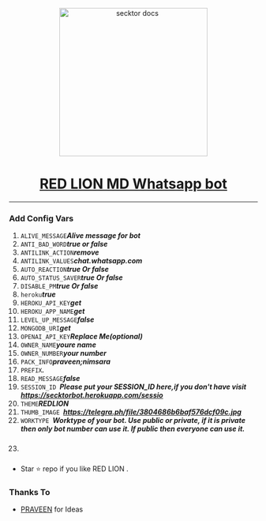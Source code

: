   <p align="center">  
  <a href="https://secktoruserbot.onrender.com/">
    <img alt="secktor docs" height="300" src="https://telegra.ph/file/3804686b6baf576dcf09c.jpg">
    <h1 align="center">RED LION MD Whatsapp bot</h1>
  </a>
</p>
   

 
 
---



  
  ### Add Config Vars
1. ```ALIVE_MESSAGE```***Alive message for bot***
2. ```ANTI_BAD_WORD```***true or false***
3. ```ANTILINK_ACTION```***remove***
4. ```ANTILINK_VALUES```***chat.whatsapp.com***
5. ```AUTO_REACTION```***true Or false***
6. ```AUTO_STATUS_SAVER```***true Or false***
7. ```DISABLE_PM```***true Or false***
8. ```heroku```***true***
9. ```HEROKU_API_KEY```***get***
10. ```HEROKU_APP_NAME```***get***
11. ```LEVEL_UP_MESSAGE```***false***
12. ```MONGODB_URI```***get***
13. ```OPENAI_API_KEY```***Replace Me(optional)***
14. ```OWNER_NAME```***youre name***
15. ```OWNER_NUMBER```***your number***
16. ```PACK_INFO```***praveen;nimsara***
17. ```PREFIX```***.***
18. ```READ_MESSAGE```***false***
19. ```SESSION_ID ```***Please put your SESSION_ID here,if you don't have visit https://secktorbot.herokuapp.com/sessio***
20. ```THEME```***REDLION***
21. ```THUMB_IMAGE ```***https://telegra.ph/file/3804686b6baf576dcf09c.jpg***
22. ```WORKTYPE ```***Worktype of your bot. Use public or private, if it is private then only bot number can use it. If public then everyone can use it.***
23. ###

- Star ⭐ repo if you like RED LION .
### Thanks To

- [PRAVEEN](https://github.com/praveennimsaragiz) for Ideas
